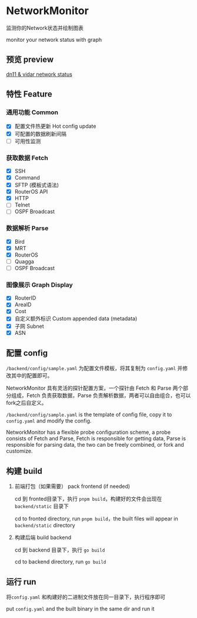 # NetworkMonitor
监测你的Network状态并绘制图表

monitor your network status with graph

## 预览 preview

[dn11 & vidar network status](https://monitor.dn11.baimeow.cn/)

## 特性 Feature

### 通用功能 Common

- [x] 配置文件热更新 Hot config update
- [x] 可配置的数据刷新间隔
- [ ] 可用性监测

### 获取数据 Fetch

- [x] SSH
- [x] Command
- [x] SFTP (模板式语法)
- [x] RouterOS API
- [x] HTTP
- [ ] Telnet
- [ ] OSPF Broadcast

### 数据解析 Parse

- [x] Bird
- [x] MRT
- [x] RouterOS
- [ ] Quagga
- [ ] OSPF Broadcast

### 图像展示 Graph Display

- [x] RouterID
- [x] AreaID
- [X] Cost
- [x] 自定义额外标识 Custom appended data (metadata)
- [x] 子网 Subnet
- [x] ASN

## 配置 config

`/backend/config/sample.yaml` 为配置文件模板，将其复制为 `config.yaml` 并修改其中的配置即可。

NetworkMonitor 具有灵活的探针配置方案，一个探针由 Fetch 和 Parse 两个部分组成，Fetch 负责获取数据，Parse 负责解析数据，两者可以自由组合，也可以fork之后自定义。

`/backend/config/sample.yaml` is the template of config file, copy it to `config.yaml` and modify the config.

NetworkMonitor has a flexible probe configuration scheme, a probe consists of Fetch and Parse, Fetch is responsible for getting data, Parse is responsible for parsing data, the two can be freely combined, or fork and customize.

## 构建 build

1. 前端打包（如果需要） pack frontend (if needed)

    cd 到 fronted目录下，执行 `pnpm build`，构建好的文件会出现在 `backend/static` 目录下
   
    cd to fronted directory, run `pnpm build`，the built files will appear in `backend/static` directory

3. 构建后端 build backend

    cd 到 backend 目录下，执行 `go build`

    cd to backend directory, run `go build`

## 运行 run

将`config.yaml` 和构建好的二进制文件放在同一目录下，执行程序即可

put `config.yaml` and the built binary in the same dir and run it


